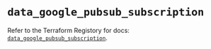 # `data_google_pubsub_subscription`

Refer to the Terraform Registory for docs: [`data_google_pubsub_subscription`](https://www.terraform.io/docs/providers/google-beta/d/google_pubsub_subscription).
